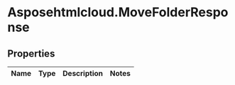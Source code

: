 # Asposehtmlcloud.MoveFolderResponse

## Properties
Name | Type | Description | Notes
------------ | ------------- | ------------- | -------------


